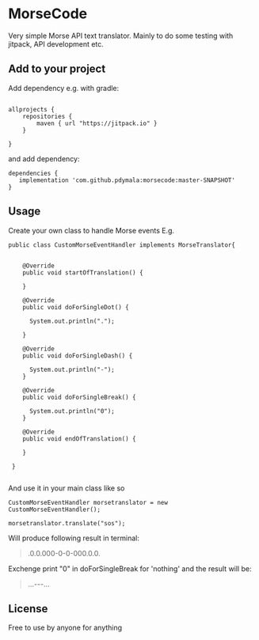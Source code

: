 # MorseCode
Very simple Morse API text translator. Mainly to do some testing with jitpack, API development etc.


## Add to your project
Add dependency e.g. with gradle:

```

allprojects {
    repositories {
        maven { url "https://jitpack.io" }
    }

}
```
and add dependency:

```
dependencies {
   implementation 'com.github.pdymala:morsecode:master-SNAPSHOT'
}
```

## Usage
Create your own class to handle Morse events
E.g.

```
public class CustomMorseEventHandler implements MorseTranslator{
   
   
    @Override
    public void startOfTranslation() {

    }
   
    @Override
    public void doForSingleDot() {
    
      System.out.println(".");
    
    }

    @Override
    public void doForSingleDash() {
    
      System.out.println("-");
    }

    @Override
    public void doForSingleBreak() {
    
      System.out.println("0");
    }
    
    @Override
    public void endOfTranslation() {

    }
    
 }
 
```

And use it in your main class like so

```
CustomMorseEventHandler morsetranslator = new CustomMorseEventHandler();

morsetranslator.translate("sos");
```
Will produce following result in terminal:
> .0.0.000-0-0-000.0.0.

Exchenge print "0" in doForSingleBreak for 'nothing' and the result will be:
> ...---...

## License
Free to use by anyone for anything
